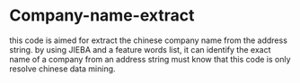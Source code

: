 # Company-name-extract
this code is aimed for extract the chinese company name from the address string. by using JIEBA and a feature words list, it can identify the exact name of a company from an address string
must know that this code is only resolve chinese data mining.
